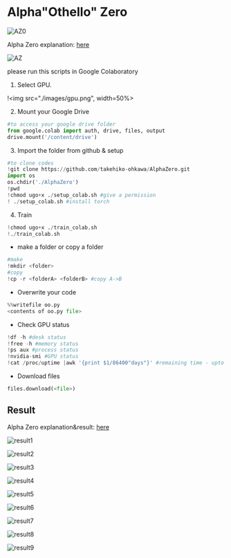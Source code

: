 # Alpha"Othello" Zero

![AZ0](./images/AZ0.png)

Alpha Zero explanation: [here](https://www.slideshare.net/takehiko-ohkawa/alphaothello-zero-127398324)

![AZ](./images/AZ.gif)

please run this scripts in Google Colaboratory


1. Select GPU.

!<img src="./images/gpu.png", width=50%>

2. Mount your Google Drive
~~~python
#to access your google drive folder
from google.colab import auth, drive, files, output
drive.mount('/content/drive')
~~~

3. Import the folder from github & setup
~~~python
#to clone codes
!git clone https://github.com/takehiko-ohkawa/AlphaZero.git
import os
os.chdir('./AlphaZero')
!pwd
!chmod ugo+x ./setup_colab.sh #give a permission
! ./setup_colab.sh #install torch 
~~~

4. Train 
~~~python
!chmod ugo+x ./train_colab.sh
!./train_colab.sh
~~~

- make a folder or copy a folder
~~~python
#make
!mkdir <folder>
#copy
!cp -r <folderA> <folderB> #copy A->B
~~~

- Overwrite your code

~~~python
%%writefile oo.py
<contents of oo.py file>
~~~

- Check GPU status

~~~python
!df -h #desk status
!free -h #memory status
!ps aux #process status
!nvidia-smi #GPU status
!cat /proc/uptime |awk '{print $1/86400"days"}' #remaining time - upto 0.5days
~~~

- Download files

~~~python
files.download(<file>)
~~~

## Result
Alpha Zero explanation&result: [here](https://www.slideshare.net/takehiko-ohkawa/alphaothello-zero-127398324)

![result1](/images/1.png)

![result2](/images/2.png)

![result3](/images/3.png)

![result4](/images/4.png)

![result5](/images/5.png)

![result6](/images/6.png)

![result7](/images/7.png)

![result8](/images/8.png)

![result9](/images/9.png)
